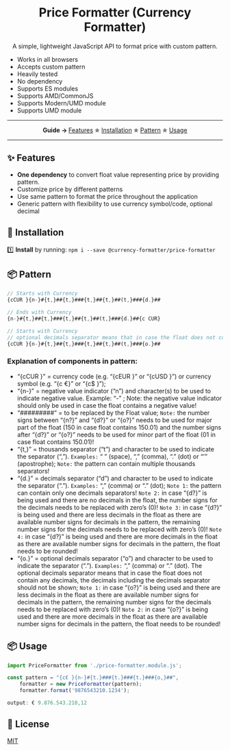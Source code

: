 <h1 align="center">
	Price Formatter (Currency Formatter)
</h1>
<p align="center">
	A simple, lightweight JavaScript API to format price with custom pattern.
</p>

- Works in all browsers
- Accepts custom pattern
- Heavily tested
- No dependency
- Supports ES modules
- Supports AMD/CommonJS
- Supports Modern/UMD module
- Supports UMD module

---

<p align="center">
  <strong>Guide → </strong>
  <a href="#features">Features</a> ✯
  <a href="#installation">Installation</a> ✯
  <a href="#Pattern">Pattern</a> ✯
  <a href="#usage">Usage</a>
</p>

---

## ✨ Features <a name="features"></a>
- **One dependency** to convert float value representing price by providing pattern.
- Customize price by different patterns
- Use same pattern to format the price throughout the application
- Generic pattern with flexibility to use currency symbol/code, optional decimal

## 🔧 Installation <a name="installation"></a>

1️⃣ **Install** by running: `npm i --save @currency-formatter/price-formatter`

## 📦 Pattern <a name="Pattern"></a>
```js
// Starts with Currency
{cCUR }{n-}#{t,}##{t,}###{t,}##{t,}##(t,}###{d.}##

// Ends with Currency
{n-}#{t,}##{t,}###{t,}##{t,}##(t,}###{d.}##{c CUR}

// Starts with Currency
// optional decimals separator means that in case the float does not contain any decimals, don't show decimals
{cCUR }{n-}#{t,}##{t,}###{t,}##{t,}##(t,}###{o.}##
```

### Explanation of components in pattern:
- “{cCUR }” = currency code (e.g. “{cEUR }” or “{cUSD }”) or currency symbol (e.g. “{c €}” or “{c$ }”);
- “{n-}” = negative value indicator (“n”) and character(s) to be used to indicate negative value. Example: “-” ;
Note: the negative value indicator should only be used in case the float contains a negative value!
- “#########” = to be replaced by the Float value;
`Note:` the number signs between “{n?}” and “{d?}” or “{o?}” needs to be used for major part of the float (150 in case float contains 150.01) and the number signs after “{d?}” or “{o?}” needs to be used for minor part of the float (01 in case float contains 150.01)!
- “{t,}” = thousands separator (“t”) and character to be used to indicate the separator (“,”).
`Examples:` “ ” (space), “,” (comma), “.” (dot) or “’” (apostrophe);
`Note:` the pattern can contain multiple thousands separators!
- “{d.}” = decimals separator (“d”) and character to be used to indicate the separator (“.”).
`Examples:` “,” (comma) or “.” (dot);
`Note 1:` the pattern can contain only one decimals separators!
`Note 2:` in case “{d?}” is being used and there are no decimals in the float, the number signs for the decimals needs to be replaced with zero’s (0)!
`Note 3:` in case “{d?}” is being used and there are less decimals in the float as there are available number signs for decimals in the pattern, the remaining number signs for the decimals needs to be replaced with zero’s (0)!
`Note 4:` in case “{d?}” is being used and there are more decimals in the float as there are
available number signs for decimals in the pattern, the float needs to be rounded!
- “{o.}” = optional decimals separator (“o”) and character to be used to indicate the separator (“.”).
`Examples:` “,” (comma) or “.” (dot). The optional decimals separator means that in case the float does not contain any decimals, the decimals including the decimals separator should not be shown;
`Note 1:` in case “{o?}” is being used and there are less decimals in the float as there are available number signs for decimals in the pattern, the remaining number signs for the decimals needs to be replaced with zero’s (0)!
`Note 2:` in case “{o?}” is being used and there are more decimals in the float as there are available number signs for decimals in the pattern, the float needs to be rounded!


## 📦 Usage <a name="usage"></a>

```js
import PriceFormatter from './price-formatter.module.js';

const pattern = "{c€ }{n-}#{t.}###{t.}###{t.}###{o,}##",
	formatter = new PriceFormatter(pattern);
	formatter.format('9876543210.1234');

output: € 9.876.543.210,12
```

## 🥂 License

[MIT](https://oss.ninja/mit/developit/)